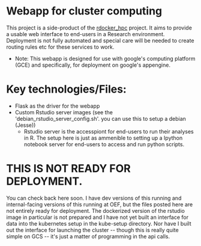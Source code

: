 # Webapp for cluster computing

This project is a side-product of the [rdocker_hpc](https://github.com/trcook/rdockerhpc) project. It aims to provide a usable web interface to end-users in a Research environment. Deployment is not fully automated and special care will be needed to create routing rules etc for these services to work.

* Note: This webapp is designed for use with google's computing platform (GCE) and specifically, for deployment on google's appengine.


# Key technologies/Files:

 * Flask as the driver for the webapp
 * Custom Rstudio server images (see the 'debian_rstudio_server_config.sh'.
 you can use this to setup a debian (Jesse))
     * Rstudio server is the accesspiont for end-users to run their analyses in R. The setup here is just as ammenible to setting up a Ipython notebook server for end-users to access and run python scripts.

        
# THIS IS NOT READY FOR DEPLOYMENT. 
You can check back here soon. I have dev versions of this running and internal-facing versions of this running at OEF, but the files posted here are not entirely ready for deployment.  The dockerized version of the rstudio image in particular is not prepared and I have not yet built an interface for data into the kubernetes setup in the kube-setup directory. Nor have I built out the interface for launching the cluster -- though this is really quite simple on GCS -- it's just a matter of programming in the api calls.
